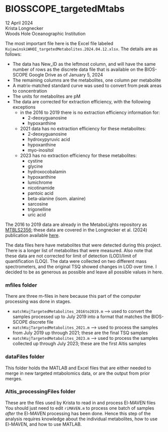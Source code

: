 # BIOSSCOPE_targetedMtabs
12 April 2024\
Krista Longnecker\
Woods Hole Oceanographic Institution

The most important file here is the Excel file labeled  ```KujawinskiWHOI_targetedMetabolites.2024.04.12.xlsx```. The details are as follows:
* The data has New_ID as the leftmost column, and will have the same number of rows as the discrete data file that is available on the BIOS-SCOPE Google Drive as of January 5, 2024
* The remaining columns are the metabolites, one column per metabolite
* A matrix-matched standard curve was used to convert from peak areas to concentration
* The units for metabolites are pM
*	The data are corrected for extraction efficiency, with the following exceptions
    * in the 2016 to 2019 there is no extraction efficiency information for:
        * 2-deoxyguanosine
        * hypoxanthine
    * 2021 data has no extraction efficiency for these metabolites:
        * 2-deoxyguanosine
        * hydroxypyruvic acid
        * hypoxanthine
        * myo-inositol
    * 2023 has no extraction efficiency for these metabolites:
        * cystine
        * glycine
        * hydroxocobalamin
        * hypoxanthine
        * lumichrome
        * nicotinamide
        * pantoic acid
        * beta-alanine (isom. alanine)
        * sarcosine
        * trigonelline
        * uric acid
     
The 2016 to 2019 data are already in the MetaboLights repository as [MTBLS2356](https://www.ebi.ac.uk/metabolights/editor/MTBLS2356/descriptors); these data are covered in the Longnecker et al. (2024) publication available [here](https://dx.doi.org/10.1002/lno.12497).

The data files here have metabolites that were detected during this project. There is a longer list of metabolites that were measured. Also note that these data are not corrected for limit of detection (LOD)/limit of quantification (LOQ). The data were collected on two different mass spectrometers, and the original TSQ showed changes in LOD over time. I decided to be as generous as possible and leave all possible values in here.

### mfiles folder
There are three m-files in here because this part of the computer processing was done in stages.
* ```matchKujTargetedMetabolites_2016to2019.m``` --> used to convert the samples processed up to July 2019 into a format that matches the BIOS-SCOPE discrete file
* ```matchKujTargetedMetabolites_2021.m``` --> used to process the samples from July 2019 up through 2021; these are the final TSQ samples
* ```matchKujTargetedMetabolites_2023.m``` --> used to process the samples collected up through July 2023; these are the first Altis samples

### dataFiles folder
This folder holds the MATLAB and Excel files that are either needed to merge in new targeted mtabolomics data, or are the output from prior merges.

### Altis_processingFiles folder
These are the files used by Krista to read in and process El-MAVEN files\
You should just need to edit ```riMAVEN.m``` to process one batch of samples <i>after</i> the El-MAVEN processing has been done. Hence this step of the analysis requires knowledge about the individual metabolites, how to use El-MAVEN, and how to use MATLAB.
